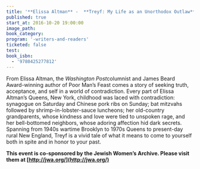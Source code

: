 ```yaml
---
title: '**Elissa Altman** -  **Treyf: My Life as an Unorthodox Outlaw**'
published: true
start_at: 2016-10-20 19:00:00
image_path:
book_category:
program: '-writers-and-readers'
ticketed: false
test:
book_isbn:
  - '9780425277812'
---
```



From Elissa Altman, the *Washington Post*columnist and James Beard Award-winning author of Poor Man’s Feast comes a story of seeking truth, acceptance, and self in a world of contradiction. Every part of Elissa Altman’s Queens, New York, childhood was laced with contradiction: synagogue on Saturday and Chinese pork ribs on Sunday; bat mitzvahs followed by shrimp-in-lobster-sauce luncheons; her old-country grandparents, whose kindness and love were tied to unspoken rage, and her bell-bottomed neighbors, whose adoring affection hid dark secrets. Spanning from 1940s wartime Brooklyn to 1970s Queens to present-day rural New England, Treyf is a vivid tale of what it means to come to yourself both in spite and in honor to your past.

**This event is co-sponsored by the Jewish Women’s Archive. Please visit them at [http://jwa.org/](http://jwa.org/)**